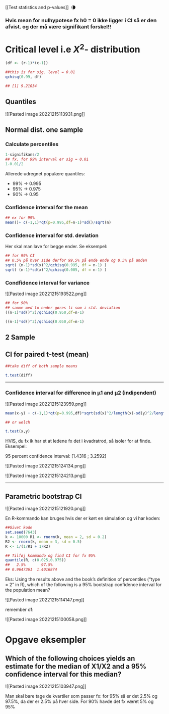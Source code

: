 [[Test statistics and p-values]]  🌘

### Hvis mean for nulhypotese fx h0 = 0 ikke ligger i CI så er den afvist. og der må være signifikant forskel!!


# Critical level i.e $X^2$- distribution

```R
(df <- (r-1)*(c-1)) 

##this is for sig. level = 0.01
qchisq(0.99, df) 

## [1] 9.21034
```


## Quantiles
![[Pasted image 20221215113931.png]]


## Normal dist. one sample

### Calculate percentiles
```R
1-signifikans/2
## fx. for 99% interval er sig = 0.01
1-0.01/2
```

Allerede udregnet populære quantiles:
- 99% -> 0.995
- 95% -> 0.975
- 90% ->  0.95

### Confidence interval for the mean

```R
## ex for 99%
mean()+ c(-1,1)*qt(p=0.995,df=n-1)*sd()/sqrt(n)
```

### Confidence interval for std. deviation

Her skal man lave for begge ender. 
Se eksempel: 

```R
## for 99% CI
## 0.5% på hver side derfor 99.5% på ende ende og 0.5% på anden
sqrt( (n-1)*sd(x)^2/qchisq(0.995, df = n-1) )
sqrt( (n-1)*sd(x)^2/qchisq(0.005, df = n-1) )
```

### Condfidence  interval for variance
![[Pasted image 20221215193522.png]]
```R
## for 90% 
## samme med to ender gøres li som i std. deviation
((n-1)*sd()^2)/qchisq(0.950,df=n-1)

((n-1)*sd()^2)/qchisq(0.050,df=n-1)
```

## 2 Sample

## CI for paired t-test (mean)
```R
##take diff of both sample means

t.test(diff)
```
----

### Confidence interval for difference in μ1 and μ2 (indipendent)
![[Pasted image 20221215123959.png]]

```R
mean(x-y) + c(-1,1)*qt(p=0.995,df)*sqrt(sd(x)^2/length(x)-sd(y)^2/length(y))

## or welch

t.test(x,y)
```

HVIS, du fx ik har et at ledene fx det i kvadratrod, så isoler for at finde. 
Eksempel:

 95 percent confidence interval: [1.4316 ; 3.2592]

![[Pasted image 20221215124134.png]]

![[Pasted image 20221215124213.png]]


------


## Parametric bootstrap CI

![[Pasted image 20221215121920.png]]

En R-kommando kan bruges hvis der er kørt en simulation og vi har koden:

```R
##Givet kode
set.seed(7643) 
k <- 10000 R1 <- rnorm(k, mean = 2, sd = 0.2) 
R2 <- rnorm(k, mean = 3, sd = 0.5) 
R <- 1/(1/R1 + 1/R2)

## Tilføj kommando og find CI for fx 95%
quantile(R, c(0.025,0.975))
##   2.5%       97.5% 
## 0.9647361  1.4016874
```


Eks:
Using the results above and the book’s definition of percentiles (“type = 2” in R), which of the following is a 95% bootstrap confidence interval for the population mean?

![[Pasted image 20221215114147.png]]





remember df:

![[Pasted image 20221215100058.png]]


# Opgave eksempler

## Which of the following choices yields an estimate for the median of X1/X2 and a 95% confidence interval for this median?

![[Pasted image 20221215103947.png]]

Man skal bare tage de kvartiler som passer fx: for 95% så er det 2.5% og 97.5%, da der er 2.5% på hver side.
For 90% havde det fx været 5% og 95%

